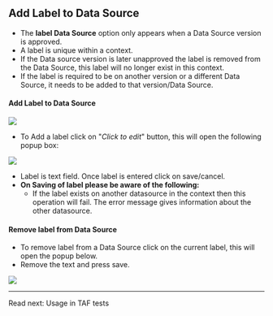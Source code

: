 ## Add Label to Data Source

- The **label Data Source** option only appears when a Data Source version is approved.
- A label is unique within a context.
- If the Data source version is later unapproved the label is removed from the Data Source, this 
label will no longer exist in this context.
- If the label is required to be on another version or a different Data Source, it needs
to be added to that version/Data Source.

<a name="label"></a>
#### **Add Label to Data Source**

<img src="assets/images/screens/datasource_view_label.png" class="docs-screenshot">

- To Add a label click on "*Click to edit*" button, this will open the following popup box:
 
<img src="assets/images/popups/add_label.png" class="docs-screenshot">

- Label is text field. Once label is entered click on save/cancel.
- **On Saving of label please be aware of the following:**
  - If the label exists on another datasource in the context then this operation will fail. The error message gives 
  information about the other datasource.

#### **Remove label from Data Source**

- To remove label from a Data Source click on the current label, this will open the popup below.
- Remove the text and press save.
   
<img src="assets/images/popups/remove_label.png" class="docs-screenshot">



---

Read next: <a ui-sref="documentation.usage-in-taf-tests">Usage in TAF tests</a>
